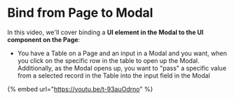 # Bind from Page to Modal

In this video, we'll cover binding a **UI element in the Modal to the UI component on the Page**:&#x20;

* You have a Table on a Page and an input in a Modal and you want, when you click on the specific row in the table to open up the Modal. Additionally, as the Modal opens up, you want to "pass" a specific value from a selected record in the Table into the input field in the Modal

{% embed url="https://youtu.be/t-93auOdrno" %}

